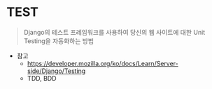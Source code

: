 # TEST

>  Django의 테스트 프레임워크를 사용하여 당신의 웹 사이트에 대한 Unit Testing을 자동화하는 방법







- 참고
  - https://developer.mozilla.org/ko/docs/Learn/Server-side/Django/Testing
  - TDD, BDD


